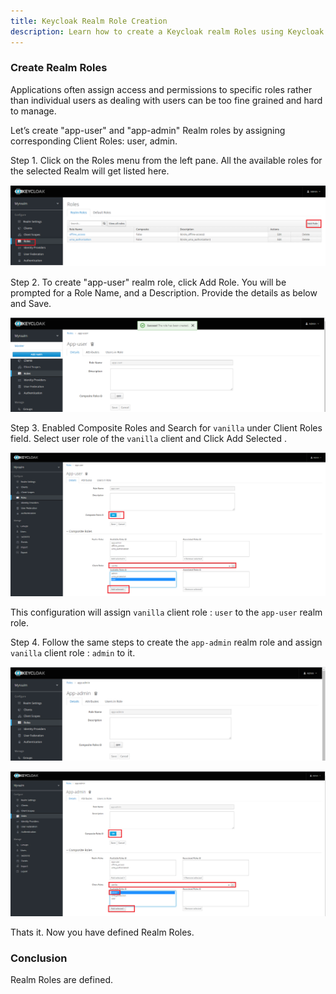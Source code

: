 ```yaml
---
title: Keycloak Realm Role Creation
description: Learn how to create a Keycloak realm Roles using Keycloak Admin console.
---
```


### Create Realm Roles

Applications often assign access and permissions to specific roles rather than individual users as dealing with users can be too fine grained and hard to manage.

Let’s create "app-user" and "app-admin" Realm roles by assigning corresponding Client Roles: user, admin.

Step 1. Click on the Roles menu from the left pane. All the available roles for the selected Realm will get listed here.
   
   ![](_images/add-realm-role.png)


Step 2. To create "app-user" realm role, click Add Role. You will be prompted for a Role Name, and a Description. Provide the details as below and Save.

   ![](_images/app-user.png)


Step 3. Enabled Composite Roles and Search for `vanilla` under Client Roles field. Select user role of the `vanilla` client and Click Add Selected .

   ![](_images/app-user-conposite.png)

This configuration will assign `vanilla` client role : `user` to the `app-user` realm role.

Step 4. Follow the same steps to create the `app-admin` realm role and assign `vanilla` client role : `admin` to it.

   ![](_images/app-admin.png)
   
   ![](_images/app-admin-composite.png)
   
   
  Thats it. Now you have defined Realm Roles.
  
  
### Conclusion

Realm Roles are defined.



